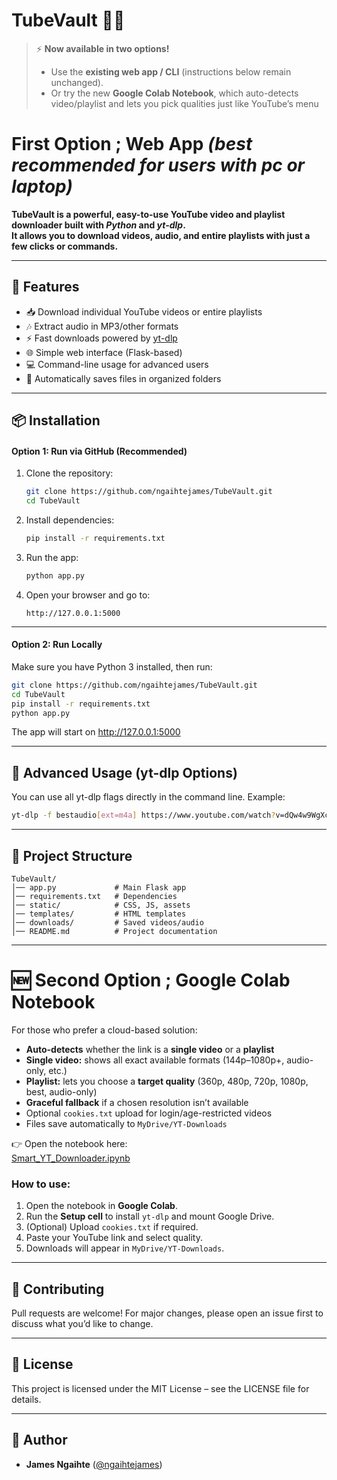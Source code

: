 # **TubeVault** 🎥💾

> ⚡ **Now available in two options!**  
> - Use the **existing web app / CLI** (instructions below remain unchanged).  
> - Or try the new **Google Colab Notebook**, which auto-detects video/playlist and lets you pick qualities just like YouTube’s menu

# **First Option ; Web App** _(best recommended for users with pc or laptop)_    

**TubeVault is a powerful, easy-to-use YouTube video and playlist downloader built with *Python* and *yt-dlp*.**  
**It allows you to download videos, audio, and entire playlists with just a few clicks or commands.**

---

## 🚀 **Features**
- 📥 Download individual YouTube videos or entire playlists
- 🎶 Extract audio in MP3/other formats
- ⚡ Fast downloads powered by [yt-dlp](https://github.com/yt-dlp/yt-dlp)
- 🌐 Simple web interface (Flask-based)
- 💻 Command-line usage for advanced users
- 📂 Automatically saves files in organized folders

---

## 📦 **Installation**

#### **Option 1: Run via GitHub** (Recommended)
1. Clone the repository:
   ```bash
   git clone https://github.com/ngaihtejames/TubeVault.git
   cd TubeVault
   ```

2. Install dependencies:
   ```bash
   pip install -r requirements.txt
   ```

3. Run the app:
   ```bash
   python app.py
   ```

4. Open your browser and go to:
   ```
   http://127.0.0.1:5000
   ```

---

#### **Option 2: Run Locally**
Make sure you have Python 3 installed, then run:

```bash
git clone https://github.com/ngaihtejames/TubeVault.git
cd TubeVault
pip install -r requirements.txt
python app.py
```

The app will start on http://127.0.0.1:5000

---

## 🔧 Advanced Usage (yt-dlp Options)
You can use all yt-dlp flags directly in the command line. Example:

```bash
yt-dlp -f bestaudio[ext=m4a] https://www.youtube.com/watch?v=dQw4w9WgXcQ
```

---

## 📂 Project Structure
```
TubeVault/
│── app.py             # Main Flask app
│── requirements.txt   # Dependencies
│── static/            # CSS, JS, assets
│── templates/         # HTML templates
│── downloads/         # Saved videos/audio
│── README.md          # Project documentation
```

---

# 🆕 **Second Option ; Google Colab Notebook**

For those who prefer a cloud-based solution:

- **Auto-detects** whether the link is a **single video** or a **playlist**  
- **Single video:** shows all exact available formats (144p–1080p+, audio-only, etc.)  
- **Playlist:** lets you choose a **target quality** (360p, 480p, 720p, 1080p, best, audio-only)  
- **Graceful fallback** if a chosen resolution isn’t available  
- Optional `cookies.txt` upload for login/age-restricted videos  
- Files save automatically to `MyDrive/YT-Downloads`  

👉 Open the notebook here:  
[Smart_YT_Downloader.ipynb](./Smart_YT_Downloader.ipynb)

### **How to use**:
1. Open the notebook in **Google Colab**.  
2. Run the **Setup cell** to install `yt-dlp` and mount Google Drive.  
3. (Optional) Upload `cookies.txt` if required.  
4. Paste your YouTube link and select quality.  
5. Downloads will appear in `MyDrive/YT-Downloads`.

---
## 🤝 **Contributing**
Pull requests are welcome! For major changes, please open an issue first to discuss what you’d like to change.

---

## 📜 **License**
This project is licensed under the MIT License – see the LICENSE file for details.

---

## 👤 Author
- **James Ngaihte** ([@ngaihtejames](https://github.com/ngaihtejames))
